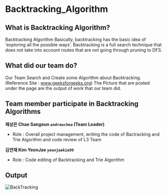 # Backtracking_Algorithm

## What is Backtracking Algorithm?
Backtracking Algorithm Basically, backtracking has the basic idea of 'exploring all the possible ways'. 
Backtracking is a full search technique that does not take into account routes that are not going through pruning to DFS.

## What did our team do?
Our Team Search and Create some Algorithm about Backtracking. (Reference Site : www.geeksforgeeks.org)
The Picture that are posted under the page are the output of work that our team did.

## Team member participate in Backtracking Algorithms

**채상은 Chae Sangeun `andrewchea` (Team Leader)** 
- Role : Overall project management, writing the code of Bactracking and Trie Algorithm and code review of L3 Team

**김연재 Kim YeonJae `yeonjaekim99`**
- Role : Code editing of Backtracking and Trie Algorithm 

## Output
![BackTracking](https://user-images.githubusercontent.com/50195267/70375382-8fd62980-1940-11ea-8751-37c96dbdebd8.png)
